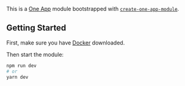 This is a [One App](https://one-amex-docs.americanexpress.com/) module bootstrapped with [`create-one-app-module`](https://github.com/JamesSingleton/one-app-tools/tree/main/packages/create-one-app-module).

## Getting Started

First, make sure you have [Docker](https://www.docker.com/products/docker-desktop) downloaded.

Then start the module:

```bash
npm run dev
# or
yarn dev
```

